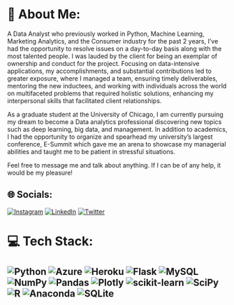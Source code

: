 # 💫 About Me:
A Data Analyst who previously worked in Python, Machine Learning, Marketing Analytics, and the Consumer industry for the past 2 years, I’ve had the opportunity to resolve issues on a day-to-day basis along with the most talented people. I was lauded by the client for being an exemplar of ownership and conduct for the project. Focusing on data-intensive applications, my accomplishments, and substantial contributions led to greater exposure, where I managed a team, ensuring timely deliverables, mentoring the new inductees, and working with individuals across the world on multifaceted problems that required holistic solutions, enhancing my interpersonal skills that facilitated client relationships.

As a graduate student at the University of Chicago, I am currently pursuing my dream to become a Data analytics professional discovering new topics such as deep learning, big data, and management. In addition to academics, I had the opportunity to organize and spearhead my university’s largest conference, E-Summit which gave me an arena to showcase my managerial abilities and taught me to be patient in stressful situations.

Feel free to message me and talk about anything. If I can be of any help, it would be my pleasure!

## 🌐 Socials:
[![Instagram](https://img.shields.io/badge/Instagram-%23E4405F.svg?logo=Instagram&logoColor=white)](https://instagram.com/https://www.instagram.com/rahulmenon_) [![LinkedIn](https://img.shields.io/badge/LinkedIn-%230077B5.svg?logo=linkedin&logoColor=white)](https://linkedin.com/in/https://linkedin.com/in/rahulmen) [![Twitter](https://img.shields.io/badge/Twitter-%231DA1F2.svg?logo=Twitter&logoColor=white)](https://twitter.com/http://www.twitter.com/rahulmen) 

# 💻 Tech Stack:
![Python](https://img.shields.io/badge/python-3670A0?style=for-the-badge&logo=python&logoColor=ffdd54) ![Azure](https://img.shields.io/badge/azure-%230072C6.svg?style=for-the-badge&logo=azure-devops&logoColor=white) ![Heroku](https://img.shields.io/badge/heroku-%23430098.svg?style=for-the-badge&logo=heroku&logoColor=white) ![Flask](https://img.shields.io/badge/flask-%23000.svg?style=for-the-badge&logo=flask&logoColor=white) ![MySQL](https://img.shields.io/badge/mysql-%2300f.svg?style=for-the-badge&logo=mysql&logoColor=white) ![NumPy](https://img.shields.io/badge/numpy-%23013243.svg?style=for-the-badge&logo=numpy&logoColor=white) ![Pandas](https://img.shields.io/badge/pandas-%23150458.svg?style=for-the-badge&logo=pandas&logoColor=white) ![Plotly](https://img.shields.io/badge/Plotly-%233F4F75.svg?style=for-the-badge&logo=plotly&logoColor=white) ![scikit-learn](https://img.shields.io/badge/scikit--learn-%23F7931E.svg?style=for-the-badge&logo=scikit-learn&logoColor=white) ![SciPy](https://img.shields.io/badge/SciPy-%230C55A5.svg?style=for-the-badge&logo=scipy&logoColor=%white) ![R](https://img.shields.io/badge/r-%23276DC3.svg?style=for-the-badge&logo=r&logoColor=white) ![Anaconda](https://img.shields.io/badge/Anaconda-%2344A833.svg?style=for-the-badge&logo=anaconda&logoColor=white) ![SQLite](https://img.shields.io/badge/sqlite-%2307405e.svg?style=for-the-badge&logo=sqlite&logoColor=white)
---

<!-- Proudly created with GPRM ( https://gprm.itsvg.in ) -->
